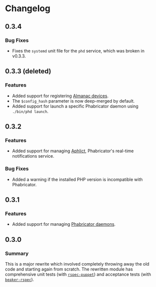 # Changelog

## 0.3.4

### Bug Fixes

- Fixes the `systemd` unit file for the `phd` service, which was broken in
  v0.3.3.

## 0.3.3 (deleted)

### Features

- Added support for registering [Almanac devices][almanac].
- The `$config_hash` parameter is now deep-merged by default.
- Added support for launch a specific Phabricator daemon using `./bin/phd
  launch`.

## 0.3.2

### Features

- Added support for managing [Aphlict][aphlict], Phabricator's real-time
  notifications service.

### Bug Fixes

- Added a warning if the installed PHP version is incompatible with Phabricator.

## 0.3.1

### Features

- Added support for managing [Phabricator daemons][phd].

## 0.3.0

### Summary

This is a major rewrite which involved completely throwing away the old code
and starting again from scratch. The rewritten module has comprehensive unit
tests (with [`rspec-puppet`](http://rspec-puppet.com)) and acceptance tests
(with [`beaker-rspec`](https://github.com/puppetlabs/beaker-rspec)).

[almanac]: https://secure.phabricator.com/book/phabricator/article/almanac/
[aphlict]: https://secure.phabricator.com/book/phabricator/article/notifications/
[phd]: https://secure.phabricator.com/book/phabricator/article/managing_daemons/
